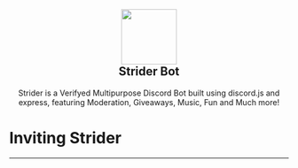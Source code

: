 <h2 align='center'>
  <img src="https://striderbot.net/StriderLogo.jpeg" height='100px' width='100px' />
<br>
Strider Bot </h2>
  <p align="center">
Strider is a Verifyed Multipurpose Discord Bot built using discord.js and express, featuring Moderation, Giveaways, Music, Fun and Much more! </p>

<h1>Inviting Strider</h1><hr>
